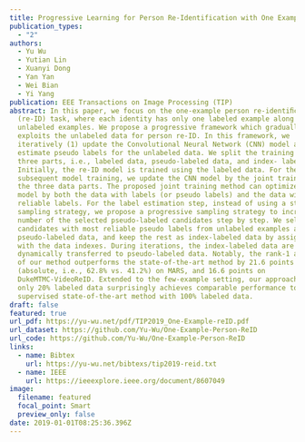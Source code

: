 ```yaml
---
title: Progressive Learning for Person Re-Identification with One Example
publication_types:
  - "2"
authors:
  - Yu Wu
  - Yutian Lin
  - Xuanyi Dong
  - Yan Yan
  - Wei Bian
  - Yi Yang
publication: EEE Transactions on Image Processing (TIP)
abstract: In this paper, we focus on the one-example person re-identiﬁcation
  (re-ID) task, where each identity has only one labeled example along with many
  unlabeled examples. We propose a progressive framework which gradually
  exploits the unlabeled data for person re-ID. In this framework, we
  iteratively (1) update the Convolutional Neural Network (CNN) model and (2)
  estimate pseudo labels for the unlabeled data. We split the training data into
  three parts, i.e., labeled data, pseudo-labeled data, and index- labeled data.
  Initially, the re-ID model is trained using the labeled data. For the
  subsequent model training, we update the CNN model by the joint training on
  the three data parts. The proposed joint training method can optimize the
  model by both the data with labels (or pseudo labels) and the data without any
  reliable labels. For the label estimation step, instead of using a static
  sampling strategy, we propose a progressive sampling strategy to increase the
  number of the selected pseudo-labeled candidates step by step. We select a few
  candidates with most reliable pseudo labels from unlabeled examples as the
  pseudo-labeled data, and keep the rest as index-labeled data by assigning them
  with the data indexes. During iterations, the index-labeled data are
  dynamically transferred to pseudo-labeled data. Notably, the rank-1 accuracy
  of our method outperforms the state-of-the-art method by 21.6 points
  (absolute, i.e., 62.8% vs. 41.2%) on MARS, and 16.6 points on
  DukeMTMC-VideoReID. Extended to the few-example setting, our approach with
  only 20% labeled data surprisingly achieves comparable performance to the
  supervised state-of-the-art method with 100% labeled data.
draft: false
featured: true
url_pdf: https://yu-wu.net/pdf/TIP2019_One-Example-reID.pdf
url_dataset: https://github.com/Yu-Wu/One-Example-Person-ReID
url_code: https://github.com/Yu-Wu/One-Example-Person-ReID
links:
  - name: Bibtex
    url: https://yu-wu.net/bibtexs/tip2019-reid.txt
  - name: IEEE
    url: https://ieeexplore.ieee.org/document/8607049
image:
  filename: featured
  focal_point: Smart
  preview_only: false
date: 2019-01-01T08:25:36.396Z
---
```

